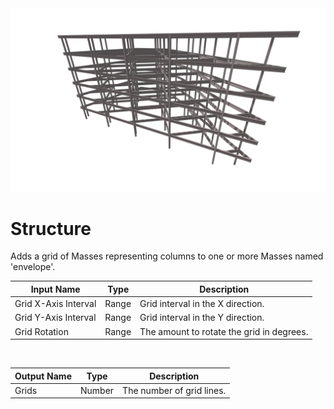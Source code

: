 <img src="preview.png" width="512">
            
# Structure

Adds a grid of Masses representing columns to one or more Masses named 'envelope'.

|Input Name|Type|Description|
|---|---|---|
|Grid X-Axis Interval|Range|Grid interval in the X direction.|
|Grid Y-Axis Interval|Range|Grid interval in the Y direction.|
|Grid Rotation|Range|The amount to rotate the grid in degrees.|


<br>

|Output Name|Type|Description|
|---|---|---|
|Grids|Number|The number of grid lines.|

